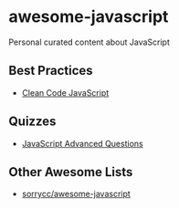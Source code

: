 # awesome-javascript
Personal curated content about JavaScript


## Best Practices

- [Clean Code JavaScript](https://github.com/ryanmcdermott/clean-code-javascript)


## Quizzes

- [JavaScript Advanced Questions](https://github.com/lydiahallie/javascript-questions)

## Other Awesome Lists

- [sorrycc/awesome-javascript](https://github.com/sorrycc/awesome-javascript)
